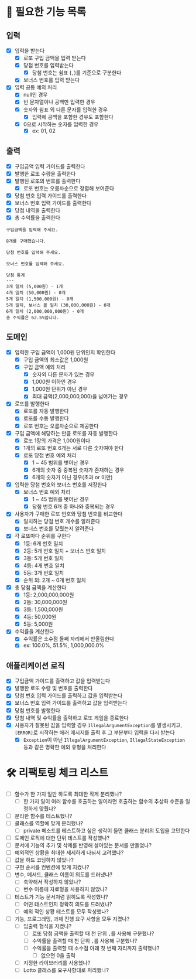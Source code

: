 # 📌 필요한 기능 목록

## 입력
- [x] 입력을 받는다
  - [x] 로또 구입 금액을 입력 받는다
  - [x] 당첨 번호를 입력받는다
    - [x] 당첨 번호는 쉼표 (`,`)를 기준으로 구분한다
  - [x] 보너스 번호를 입력 받는다
- [x] 입력 공통 예외 처리
  - [x] null인 경우
  - [x] 빈 문자열이나 공백만 입력한 경우
  - [x] 숫자와 쉼표 외 다른 문자를 입력한 경우
    - [x] 입력에 공백을 포함한 경우도 포함한다
  - [x] 0으로 시작하는 숫자를 입력한 경우
    - [x] ex: 01, 02

## 출력
- [x] 구입금액 입력 가이드를 출력한다
- [x] 발행한 로또 수량을 출력한다 
- [x] 발행된 로또의 번호를 출력한다
  - [x] 로또 번호는 오름차순으로 정렬해 보여준다
- [x] 당첨 번호 입력 가이드를 출력한다
- [x] 보너스 번호 입력 가이드를 출력한다
- [x] 당첨 내역을 출력한다
- [x] 총 수익률을 출력한다

```text
구입금액을 입력해 주세요.

8개를 구매했습니다.

당첨 번호를 입력해 주세요.

보너스 번호를 입력해 주세요.

당첨 통계
---
3개 일치 (5,000원) - 1개
4개 일치 (50,000원) - 0개
5개 일치 (1,500,000원) - 0개
5개 일치, 보너스 볼 일치 (30,000,000원) - 0개
6개 일치 (2,000,000,000원) - 0개
총 수익률은 62.5%입니다.
```

## 도메인
- [x] 입력한 구입 금액이 1,000원 단위인지 확인한다
  - [x] 구입 금액의 최소값은 1,000원
  - [x] 구입 금액 예외 처리
    - [x] 숫자외 다른 문자가 있는 경우 
    - [x] 1,000원 이하인 경우
    - [x] 1,000원 단위가 아닌 경우
    - [x] 최대 금액(2,000,000,000)을 넘어가는 경우
- [x] 로또를 발행한다
  - [x] 로또를 자동 발행한다
  - [x] 로또를 수동 발행한다
  - [x] 로또 번호는 오름차순으로 제공한다
- [x] 구입 금액에 해당하는 만큼 로또를 자동 발행한다
  - [x] 로또 1장의 가격은 1,000원이다
  - [x] 1개의 로또 번호 6개는 서로 다른 숫자여야 한다
  - [x] 로또 당첨 번호 예외 처리
    - [x] 1 ~ 45 범위를 벗어난 경우
    - [x] 6개의 숫자 중 중복된 숫자가 존재하는 경우
    - [x] 6개의 숫자가 아닌 경우(초과 or 미만)
- [x] 입력한 당첨 번호와 보너스 번호를 저장한다
  - [x] 보너스 번호 예외 처리
    - [x] 1 ~ 45 범위를 벗어난 경우
    - [x] 당첨 번호 6개 중 하나와 중복되는 경우
- [x] 사용자가 구매한 로또 번호와 당첨 번호를 비교한다
  - [x] 일치하는 당첨 번호 개수를 알려준다
  - [x] 보너스 번호를 맞췄는지 알려준다
- [x] 각 로또마다 순위를 구한다
  - [x] 1등: 6개 번호 일치
  - [x] 2등: 5개 번호 일치 + 보너스 번호 일치
  - [x] 3등: 5개 번호 일치
  - [x] 4등: 4개 번호 일치
  - [x] 5등: 3개 번호 일치
  - [x] 순위 외: 2개 ~ 0개 번호 일치
- [x] 총 당첨 금액을 계산한다
  - [x] 1등: 2,000,000,000원
  - [x] 2등: 30,000,000원
  - [x] 3등: 1,500,000원
  - [x] 4등: 50,000원
  - [x] 5등: 5,000원
- [x] 수익률을 계산한다
  - [x] 수익률은 소수점 둘째 자리에서 반올림한다
  - [x] ex: 100.0%, 51.5%, 1,000,000.0%

## 애플리케이션 로직
- [x] 구입금액 가이드를 출력하고 값을 입력받는다
- [x] 발행한 로또 수량 및 번호를 출력한다
- [x] 당첨 번호 입력 가이드를 출력하고 값을 입력받는다
- [x] 보너스 번호 입력 가이드를 출력하고 값을 입력받는다
- [x] 당첨 번호를 발행한다
- [x] 당첨 내역 및 수익률을 출력하고 로또 게임을 종료한다
- [x] 사용자가 잘못된 값을 입력할 경우 `IllegalArgumentException`를 발생시키고, `[ERROR]`로 시작하는 에러 메시지를 출력 후 그 부분부터 입력을 다시 받는다
  - [x] `Exception`이 아닌 `IllegalArgumentException`, `IllegalStateException` 등과 같은 명확한 예외 유형을 처리한다

# 🛠 리팩토링 체크 리스트
- [ ] 함수가 한 가지 일만 하도록 최대한 작게 분리했나?
  - [ ] 한 가지 일이 여러 함수를 호출하는 일이라면 호출하는 함수의 추상화 수준을 일정하게 맞췄나?
- [ ] 분리한 함수를 테스트했나?
- [ ] 클래스를 역할에 맞게 분리했나?
  - [ ] private 메소드를 테스트하고 싶은 생각이 들면 클래스 분리의 도입을 고민한다
- [ ] 도메인 로직에 대한 단위 테스트를 작성했나?
- [ ] 문서에 기능의 추가 및 삭제를 반영해 살아있는 문서를 만들었나?
- [ ] 예외적인 상황을 최대한 세세하게 나눠서 고려했나?
- [ ] 값을 하드 코딩하지 않았나?
- [ ] 구현 순서를 컨벤션에 맞게 지켰나?
- [ ] 변수, 메서드, 클래스 이름이 의도를 드러냈나?
  - [ ] 축약해서 작성하지 않았나?
  - [ ] 변수 이름에 자료형을 사용하지 않았나?
- [ ] 테스트가 기능 문서처럼 읽히도록 작성했나?
  - [ ] 어떤 테스트인지 정확히 의도를 드러냈나?
  - [ ] 예외 적인 상황 테스트를 모두 작성했나?
- [ ] 기능, 프로그래밍, 과제 진행 요구 사항을 모두 지켰나?
  - [ ] 입출력 형식을 지켰나?
    - [ ] 로또 당첨 금액을 출력할 때 천 단위 `,`를 사용해 구분했나?
    - [ ] 수익률을 출력할 때 천 단위  `,`를 사용해 구분했나?
    - [ ] 수익률을 출력할 때 소수점 아래 첫 번째 자리까지 출력했나?
      - [ ] 없으면 0을 출력
  - [ ] 지정한 라이브러리를 사용했나?
  - [ ] Lotto 클래스를 요구사항대로 처리했나?

